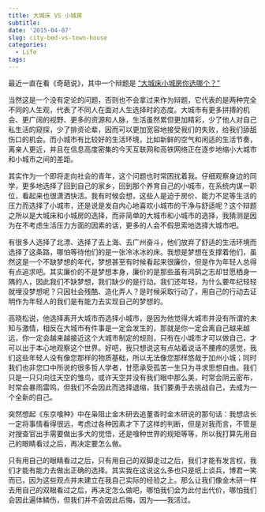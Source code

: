 ```yaml
---
title: 大城床 VS 小城房
subtitle:
date: '2015-04-07'
slug: city-bed-vs-town-house
categories:
  - Life
tags:
---
```


最近一直在看《奇葩说》，其中一个辩题是 [“大城床小城房你选哪个？”](http://www.iqiyi.com/v_19rro4b37s.html)

当然这是一个没有定论的问题，否则也不会拿过来作为辩题，它代表的是两种完全不同的人生观，代表了不同人在面对人生选择时的态度。大城市有更多拼搏的机会、更广阔的视野、更多的资源和人脉，生活虽然累但更加精彩，少了他人对自己私生活的窥探，少了排资论辈，因而可以更加宽容地接受我们的失败，给我们舔舐伤口的机会。而小城市有比较好的生活环境，比如新鲜的空气和闲适的生活节奏，离亲人更近，并且在信息高度密集的今天互联网和高铁网络正在逐步地缩小大城市和小城市之间的差距。

其实作为一个即将走向社会的青年，这个问题也时常困扰着我。仔细观察身边的同学，更多地选择了回到自己的家乡，回到那个养育自己的小城市，在系统内谋一职位，看起来也很潇洒快活。我有时候会想，这些人是迫于房价、能力不足等生活的压力而选择了小城市，还是说是发自内心地喜欢小城市的干净与舒适呢？这个辩题之所以是大城床和小城房的选择，而非简单的大城市和小城市的选择，我猜测是因为在不考虑生活压力方面的因素的话，更多的人会不假思索地选择大城市吧。

有很多人选择了北漂、选择了去上海、去广州奋斗，他们放弃了舒适的生活环境而选择了这条路，哪怕等待他们的是一张冷冰冰的床。我想是梦想在支撑着他们，虽然这是一个不缺梦想的年代，梦想甚至有时候看起来很廉价，但是作为年轻人总得有点追求吧。其实廉价的不是梦想本身，廉价的是那些虽有鸿鹄之志却甘愿栖身一隅的人，因此我们不缺梦想，我们缺少的是行动。我们还年轻，为什么要年纪轻轻就埋没梦想呢？只因社会残酷、造化弄人？是时候采取行动了，用自己的行动去证明作为年轻人的我们是有能力去实现自己的梦想的。

高晓松说，他选择离开大城市而选择小城市，是因为他觉得大城市并没有所谓的未知与激情，相反在大城市有件事是一定会发生的，那就是你一定会离自己越来越远，你一定会越来越接近这个大城市制定的规则，只有在小城市才可以做自己，才可以出于本心地观察这个世界。好吧，我只想说这有点站着说话不腰疼的感觉，我们这些年轻人没有像您那样的物质基础，所以无法像您那样悠哉于加州小城；同时我们也非您口中所说的很多哲人学者，甘愿承受孤苦一生只为寻求思想自由。我们只是一只只向往天空的雏鸟，或许天空并没有我们眼中那么美，时常会阴云密布，时常会暴雨雷鸣，但我们不会因此而选择退缩，我们要勇于去挑战自己，去成为一个全新的自己。

突然想起《东京喰种》中在枭阻止金木研去追董香时金木研说的那句话：我想店长一定将事情看得很远，考虑过各种因素才下了这样的判断，但是对我而言，不管是对搜查官出手需要做出多大的觉悟，还是喰种世界的规矩等等，所以我打算先用自己的眼睛看过之后，再决定要怎么做。

只有用自己的眼睛看过之后，只有用自己的双脚走过之后，我们才能有发言权，我们才能有能力去做出正确的选择。其实我在这说这么多也只是纸上谈兵，博君一笑而已，因为这些观点并未建立在我自己实际的经验之上。那么让我们像金木研一样去用自己的双眼看过之后，再决定怎么做吧，哪怕我们会为此付出代价，哪怕我们会因此遍体鳞伤，但我们并不会因此后悔，因为——我活过。
